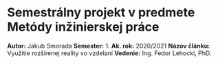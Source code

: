 # Semestrálny projekt v predmete Metódy inžinierskej práce

**Autor:** Jakub Smorada
**Semester:** 1.
**Ak. rok:** 2020/2021
**Názov článku:** Využitie rozšírenej reality vo vzdelaní
**Vedenie:** Ing. Fedor Lehocki, PhD.